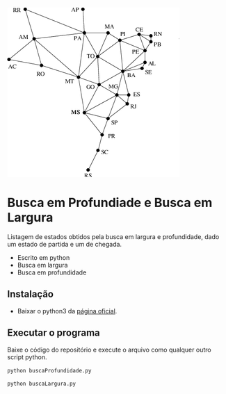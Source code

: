 ![Menu Background](img/grafoBrasil.png)

# Busca em Profundiade e Busca em Largura

Listagem de estados obtidos pela busca em largura e profundidade, dado um estado de partida e um de chegada.

* Escrito em python
* Busca em largura
* Busca em profundidade


## Instalação

* Baixar o python3 da [página oficial](https://www.python.org/downloads/).

## Executar o programa
Baixe o código do repositório e execute o arquivo como qualquer outro script python.
```
python buscaProfundidade.py
```
```
python buscaLargura.py
```



